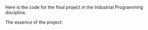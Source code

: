 Here is the code for the final project in the Industrial Programming discipline.

The essence of the project:
